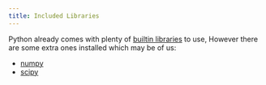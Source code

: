 ```yaml
---
title: Included Libraries
---
```


Python already comes with plenty of [builtin libraries](https://docs.python.org/3.4/py-modindex.html) to use, However there are some extra ones installed which may be of us:

- [numpy](https://pypi.python.org/pypi/numpy)
- [scipy](https://pypi.python.org/pypi/scipy)
